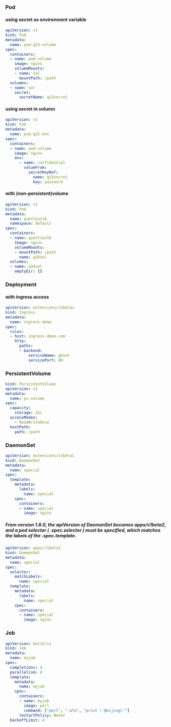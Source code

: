 ### Pod
#### using secret as environment variable
```yaml
apiVersion: v1
kind: Pod
metadata:
  name: pod-q15-volume
spec:
  containers:
  - name: pod-volume
    image: nginx
    volumeMounts:
    - name: vol
      mountPath: /path
  volumes:
  - name: vol
    secret:
      secretName: q15secret
```
#### using secret in volumn
```yaml
apiVersion: v1
kind: Pod
metadata:
  name: pod-q15-env
spec:
  containers:
  - name: pod-volume
    image: nginx
    env:
      - name: confidential
        valueFrom:
          secretKeyRef:
            name: q15secret 
            key: password
```
#### with (non-persistent)volume
```yaml
apiVersion: v1
kind: Pod
metadata:
  name: question16
  namespace: default
spec:
  containers:
  - name: question16
    Image: nginx
    volumeMounts:
    - mountPath: /path
      name: q16vol
  volumes:
  - name: q16vol
    emptyDir: {}
```

### Deployment
#### with ingress access
```yaml
apiVersion: extensions/v1beta1
kind: Ingress
metadata:
  name: ingress-demo
spec:
  rules:
  - host: ingress.demo.com
    http:
      paths:
      - backend:
          serviceName: ghost
          servicePort: 80
```
### PersistentVolume
```yaml
kind: PersistentVolume
apiVersion: v1
metadata:
  name: pv-volume
spec:
  capacity:
    storage: 1Gi
  accessModes:
    - ReadWriteOnce
  hostPath:
    path: /path
```
### DaemonSet
```yaml
apiVersion: extensions/v1beta1
kind: DaemonSet
metadata:
  name: special
spec:
  template:
    metadata:
      labels:
        name: special
    spec:
      containers:
      - name: special
        image: nginx
```
##### From version 1.8.0, the apiVersion of DaemonSet becomes apps/v1beta2, and a pod selector ( .spec.selector ) must be specified, which matches the labels of the .spec.template. 
```yaml
apiVersion: apps/v1beta2
kind: DaemonSet
metadata:
  name: special
spec:
  selector:
    matchLabels:
      name: special
  template:
    metadata:
      labels:
        name: special
    spec:
      containers:
      - name: special
        image: nginx
```
### Job
```yaml
apiVersion: batch/v1
kind: Job
metadata:
  name: myjob
spec:
  completions: 4
  parallelism: 6
  template:
    metadata:
      name: myjob
    spec:
      containers:
      - name: myjob
        image: perl
        command: ["perl", "-wle", "print \'Beijing\'"]
      restartPolicy: Never
  backoffLimit: 4
```
